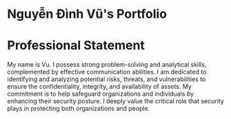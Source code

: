 # Nguyễn Đình Vũ's Portfolio
# Professional Statement
My name is Vu. I possess strong problem-solving and analytical skills, complemented by effective communication abilities. I am dedicated to identifying and analyzing potential risks, threats, and vulnerabilities to ensure the confidentiality, integrity, and availability of assets. My commitment is to help safeguard organizations and individuals by enhancing their security posture. I deeply value the critical role that security plays in protecting both organizations and people.
